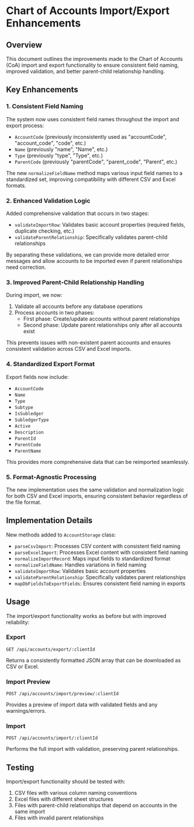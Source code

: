 # Chart of Accounts Import/Export Enhancements

## Overview
This document outlines the improvements made to the Chart of Accounts (CoA) import and export functionality to ensure consistent field naming, improved validation, and better parent-child relationship handling.

## Key Enhancements

### 1. Consistent Field Naming

The system now uses consistent field names throughout the import and export process:
- `AccountCode` (previously inconsistently used as "accountCode", "account_code", "code", etc.)
- `Name` (previously "name", "Name", etc.)
- `Type` (previously "type", "Type", etc.)
- `ParentCode` (previously "parentCode", "parent_code", "Parent", etc.)

The new `normalizeFieldName` method maps various input field names to a standardized set, improving compatibility with different CSV and Excel formats.

### 2. Enhanced Validation Logic

Added comprehensive validation that occurs in two stages:
- `validateImportRow`: Validates basic account properties (required fields, duplicate checking, etc.)
- `validateParentRelationship`: Specifically validates parent-child relationships

By separating these validations, we can provide more detailed error messages and allow accounts to be imported even if parent relationships need correction.

### 3. Improved Parent-Child Relationship Handling

During import, we now:
1. Validate all accounts before any database operations
2. Process accounts in two phases:
   - First phase: Create/update accounts without parent relationships
   - Second phase: Update parent relationships only after all accounts exist

This prevents issues with non-existent parent accounts and ensures consistent validation across CSV and Excel imports.

### 4. Standardized Export Format

Export fields now include:
- `AccountCode`
- `Name`
- `Type`
- `Subtype`
- `IsSubledger`
- `SubledgerType`
- `Active`
- `Description`
- `ParentId`
- `ParentCode`
- `ParentName`

This provides more comprehensive data that can be reimported seamlessly.

### 5. Format-Agnostic Processing

The new implementation uses the same validation and normalization logic for both CSV and Excel imports, ensuring consistent behavior regardless of the file format.

## Implementation Details

New methods added to `AccountStorage` class:
- `parseCsvImport`: Processes CSV content with consistent field naming
- `parseExcelImport`: Processes Excel content with consistent field naming
- `normalizeImportRecord`: Maps input fields to standardized format
- `normalizeFieldName`: Handles variations in field naming
- `validateImportRow`: Validates basic account properties
- `validateParentRelationship`: Specifically validates parent relationships
- `mapDbFieldsToExportFields`: Ensures consistent field naming in exports

## Usage

The import/export functionality works as before but with improved reliability:

### Export
```
GET /api/accounts/export/:clientId
```
Returns a consistently formatted JSON array that can be downloaded as CSV or Excel.

### Import Preview
```
POST /api/accounts/import/preview/:clientId
```
Provides a preview of import data with validated fields and any warnings/errors.

### Import
```
POST /api/accounts/import/:clientId
```
Performs the full import with validation, preserving parent relationships.

## Testing

Import/export functionality should be tested with:
1. CSV files with various column naming conventions
2. Excel files with different sheet structures
3. Files with parent-child relationships that depend on accounts in the same import
4. Files with invalid parent relationships
